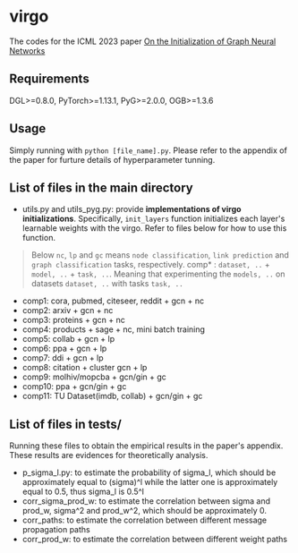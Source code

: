 # virgo
The codes for the ICML 2023 paper [On the Initialization of Graph Neural Networks](https://proceedings.mlr.press/v202/li23y.html)

## Requirements
DGL>=0.8.0, PyTorch>=1.13.1, PyG>=2.0.0, OGB>=1.3.6

## Usage
Simply running with `python [file_name].py`. Please refer to the appendix of the paper for furture details of hyperparameter tunning.

## List of files in the main directory
* utils.py and utils_pyg.py: provide **implementations of virgo initializations**. Specifically, `init_layers` function initializes each layer's learnable weights
with the virgo. Refer to files below for how to use this function.

> Below `nc`, `lp` and `gc` means `node classification`, `link prediction` and `graph classification` tasks, respectively. 
> comp* : `dataset, ..` + `model, ..` + `task, ..`. Meaning that experimenting the `models, ..` on datasets `dataset, ..` with tasks `task, ..`
* comp1: cora, pubmed, citeseer, reddit + gcn + nc
* comp2: arxiv + gcn + nc
* comp3: proteins + gcn + nc
* comp4: products + sage + nc, mini batch training
* comp5: collab + gcn + lp
* comp6: ppa + gcn + lp
* comp7: ddi + gcn + lp
* comp8: citation + cluster gcn + lp
* comp9: molhiv/mopcba + gcn/gin + gc
* comp10: ppa + gcn/gin + gc
* comp11: TU Dataset(imdb, collab) + gcn/gin + gc

## List of files in tests/
Running these files to obtain the empirical results in the paper's appendix. These results are evidences for theoretically analysis.

* p_sigma_l.py: to estimate the probability of sigma_l, which should be approximately equal to (sigma)^l
    while the latter one is approximately equal to 0.5, thus sigma_l is 0.5^l
* corr_sigma_prod_w: to estimate the correlation between sigma and prod_w, sigma^2 and prod_w^2,
    which should be approximately 0.
* corr_paths: to estimate the correlation between different message propagation paths
* corr_prod_w: to estimate the correlation between different weight paths
